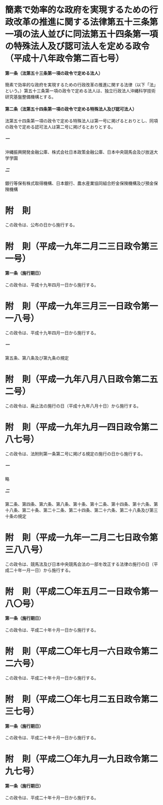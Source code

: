 # 簡素で効率的な政府を実現するための行政改革の推進に関する法律第五十三条第一項の法人並びに同法第五十四条第一項の特殊法人及び認可法人を定める政令（平成十八年政令第二百七号）
#### 第一条（法第五十三条第一項の政令で定める法人）
簡素で効率的な政府を実現するための行政改革の推進に関する法律（以下「法」という。）第五十三条第一項の政令で定める法人は、独立行政法人沖縄科学技術研究基盤整備機構とする。
#### 第二条（法第五十四条第一項の政令で定める特殊法人及び認可法人）
法第五十四条第一項の政令で定める特殊法人は第一号に掲げるとおりとし、同項の政令で定める認可法人は第二号に掲げるとおりとする。
##### 一
沖縄振興開発金融公庫、株式会社日本政策金融公庫、日本中央競馬会及び放送大学学園
##### 二
銀行等保有株式取得機構、日本銀行、農水産業協同組合貯金保険機構及び預金保険機構
# 附　則
この政令は、公布の日から施行する。
# 附　則（平成一九年二月二三日政令第三一号）
#### 第一条（施行期日）
この政令は、平成十九年四月一日から施行する。
# 附　則（平成一九年三月三一日政令第一一八号）
この政令は、平成十九年四月一日から施行する。
##### 一
第五条、第八条及び第九条の規定
# 附　則（平成一九年八月八日政令第二五二号）
この政令は、廃止法の施行の日（平成十九年八月十日）から施行する。
# 附　則（平成一九年九月一四日政令第二八七号）
この政令は、法附則第一条第二号に掲げる規定の施行の日から施行する。
##### 一
略
##### 二
第二条、第四条、第六条、第八条、第十条、第十二条、第十四条、第十六条、第十八条、第二十条、第二十二条、第二十四条、第二十六条、第二十八条及び第三十条の規定
# 附　則（平成一九年一二月二七日政令第三八八号）
この政令は、競馬法及び日本中央競馬会法の一部を改正する法律の施行の日（平成二十年一月一日）から施行する。
# 附　則（平成二〇年五月二一日政令第一八〇号）
#### 第一条（施行期日）
この政令は、平成二十年十月一日から施行する。
# 附　則（平成二〇年七月一六日政令第二二六号）
この政令は、平成二十年十月一日から施行する。
# 附　則（平成二〇年七月二五日政令第二三七号）
#### 第一条（施行期日）
この政令は、平成二十年十月一日から施行する。
# 附　則（平成二〇年九月一九日政令第二九七号）
#### 第一条（施行期日）
この政令は、平成二十年十月一日から施行する。
